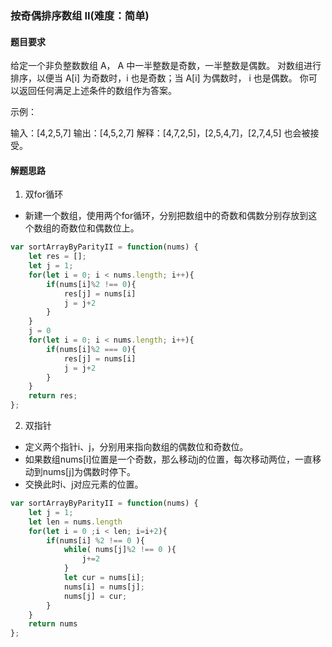 ### 按奇偶排序数组 II(难度：简单)

#### 题目要求

给定一个非负整数数组 A， A 中一半整数是奇数，一半整数是偶数。
对数组进行排序，以便当 A[i] 为奇数时，i 也是奇数；当 A[i] 为偶数时， i 也是偶数。
你可以返回任何满足上述条件的数组作为答案。

示例：

输入：[4,2,5,7]
输出：[4,5,2,7]
解释：[4,7,2,5]，[2,5,4,7]，[2,7,4,5] 也会被接受。

#### 解题思路
1. 双for循环
- 新建一个数组，使用两个for循环，分别把数组中的奇数和偶数分别存放到这个数组的奇数位和偶数位上。
```JavaScript
var sortArrayByParityII = function(nums) {
    let res = [];
    let j = 1;
    for(let i = 0; i < nums.length; i++){
        if(nums[i]%2 !== 0){
            res[j] = nums[i]
            j = j+2
        }
    }
    j = 0
    for(let i = 0; i < nums.length; i++){
        if(nums[i]%2 === 0){
            res[j] = nums[i]
            j = j+2
        }
    }
    return res;
};
```
2. 双指针
- 定义两个指针i、j，分别用来指向数组的偶数位和奇数位。
- 如果数组nums[i]位置是一个奇数，那么移动j的位置，每次移动两位，一直移动到nums[j]为偶数时停下。
- 交换此时i、j对应元素的位置。
```JavaScript
var sortArrayByParityII = function(nums) {
    let j = 1;
    let len = nums.length
    for(let i = 0 ;i < len; i=i+2){
        if(nums[i] %2 !== 0 ){
            while( nums[j]%2 !== 0 ){
                j+=2
            }
            let cur = nums[i];
            nums[i] = nums[j];
            nums[j] = cur;
        }
    }
    return nums
};
```